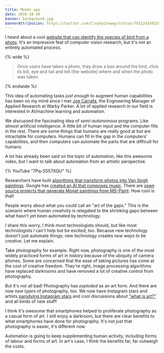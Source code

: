 ```yaml
---
title: Monet.app
date: 2016-10-30
banner: background.jpg
bannerAttribution: https://twitter.com/CloudyConway/status/792124334320082944
---
```


I heard about a cool [website that can identify the species of bird from a photo](http://www.iflscience.com/plants-and-animals/website-helps-you-identify-birds-looking-your-photo/). It's an impressive feat of computer vision research, but it's not an entirely automated process.

{% wide %}

> Once users have taken a photo, they draw a box around the bird, click its bill, eye and tail and tell [the website] where and when the photo was taken.

{% endwide %}

This idea of automating tasks _just enough_ to augment human capabilities has been on my mind since I met [Joe Carrafa](https://twitter.com/joetastic), the Engineering Manager of Applied Research at Warby Parker. A lot of applied research in our field is interested in AI/machine learning and automation.

We discussed the fascinating idea of _semi-autonomous_ programs. Like _almost_ artificial intelligence. A little bit of human input and the computer fills in the rest. There are some things that humans are really good at but are intractable for computers. Humans can fill in the gap in the computers' capabilities, and then computers can automate the parts that are difficult for humans.

A lot has already been said on the topic of automation, like this awesome video, but I want to talk about automation from an artistic perspective.

{% YouTube "7Pq-S557XQU" %}

Researchers have built [algorithms that transform photos into Van Gogh paintings](http://thenextweb.com/creativity/2015/08/31/machine-or-picasso-this-algorithm-can-transform-photos-into-fine-art/). Google has [created an AI that composes music](http://www.theverge.com/2016/6/1/11829678/google-magenta-melody-art-generative-artificial-intelligence). There are [open source projects that generate Monet paintings from MS-Paint](https://github.com/alexjc/neural-doodle). How cool is that!

People worry about what you could call an "art of the gaps." This is the scenario where human creativity is relegated to the shrinking gaps between what hasn't yet been automated by technology.

I share this worry, I think most technologists should, but like most technologists I can't help but be excited, too. Because new technology doesn't just automate things; new technology creates _new ways to be creative_. Let me explain.

Take photography for example. Right now, photography is one of the most widely practiced forms of art in history because of the ubiquity of camera phones. Some are concerned that the ease of taking pictures has come at the cost of creative freedom. They're right, image processing algorithms have replaced darkrooms and have removed a lot of creative control from photography.

But it's not all bad! Photography has _exploded_ as an art form. And there are now _new types_ of photography, too. We now have Instagram stars and artists [parodying Instagram stars](http://petapixel.com/2016/01/23/this-artist-got-90k-instagram-followers-with-photos-of-a-fake-lavish-lifestyle/) and cool discussions about ["what is art?"](http://petapixel.com/2015/05/26/richard-prince-is-a-jerk/) and all kinds of new stuff!

I think it's _awesome_ that smartphones helped to proliferate photography as a casual form of art. I still enjoy a darkroom, but there are clear benefits to what smartphones have done for photography. It's not just that photography is easier, it's different now.

Automation is going to keep supplementing human activity, including forms of labour and forms of art. In art's case, I think the benefits far, far outweigh the costs.
